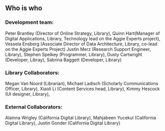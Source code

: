 ## Who is who
### Development team: 

Peter Brantley (Director of Online Strategy, Library), Quinn Hart(Manager of
Digital Applications, Library, Technology lead on the Aggie Experts project),
Vessela Ensberg (Associate Director of Data Architecture, Library, co-lead on
the Aggie Experts Project) Justin Merz (Research Support Engineer, Library),
Stephen Spelkey (Programmer, Library), Dusty Cartwright (Developer, Libray),
Sabrina Baggett (Developer, Library)

### Library Collaborators:

Megan Van Noord (Librarian), Michael Ladisch (Scholarly Communications Officer,
Library), Xiaoli Li (Content Services head, Library), Kimmy Hescock (UI
designer, Library),


### External Collaborators: 

Alainna Wrigley (California Digital Library), Mahjabeen Yucekul (California
Digital Library), Justin Gonder (California Digital Library)


